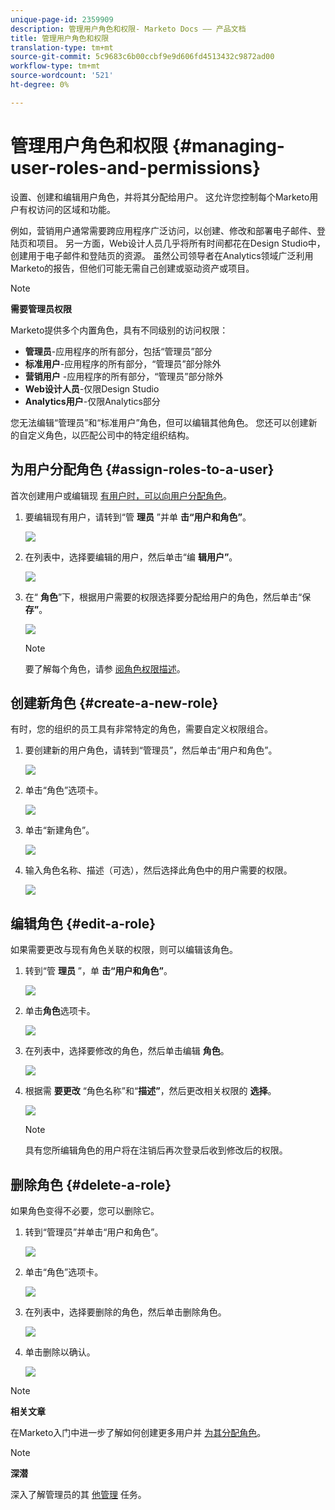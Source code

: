 ```yaml
---
unique-page-id: 2359909
description: 管理用户角色和权限- Marketo Docs —— 产品文档
title: 管理用户角色和权限
translation-type: tm+mt
source-git-commit: 5c9683c6b00ccbf9e9d606fd4513432c9872ad00
workflow-type: tm+mt
source-wordcount: '521'
ht-degree: 0%

---
```



# 管理用户角色和权限 {#managing-user-roles-and-permissions}

设置、创建和编辑用户角色，并将其分配给用户。 这允许您控制每个Marketo用户有权访问的区域和功能。

例如，营销用户通常需要跨应用程序广泛访问，以创建、修改和部署电子邮件、登陆页和项目。 另一方面，Web设计人员几乎将所有时间都花在Design Studio中，创建用于电子邮件和登陆页的资源。 虽然公司领导者在Analytics领域广泛利用Marketo的报告，但他们可能无需自己创建或驱动资产或项目。

>[!NOTE]
>
>**需要管理员权限**

Marketo提供多个内置角色，具有不同级别的访问权限：

* **管理员**-应用程序的所有部分，包括“管理员”部分
* **标准用户**-应用程序的所有部分，“管理员”部分除外
* **营销用户** -应用程序的所有部分，“管理员”部分除外
* **Web设计人员**-仅限Design Studio
* **Analytics用户**-仅限Analytics部分

您无法编辑“管理员”和“标准用户”角色，但可以编辑其他角色。 您还可以创建新的自定义角色，以匹配公司中的特定组织结构。

## 为用户分配角色 {#assign-roles-to-a-user}

首次创建用户或编辑现 [有用户时，可以向](http://docs.marketo.com/display/DOCS/Create%2C+Delete%2C+Edit+and+Change+a+User+Role)[用户分配角色](managing-marketo-users.md)。

1. 要编辑现有用户，请转到“管 **理员** ”并单 **击“用户和角色”**。

   ![](assets/image2014-9-9-18-3a7-3a32.png)

1. 在列表中，选择要编辑的用户，然后单击“编 **辑用户”**。

   ![](assets/image2014-9-9-18-3a7-3a42.png)

1. 在“ **角色**”下，根据用户需要的权限选择要分配给用户的角色，然后单击“保 **存”**。

   ![](assets/image2014-9-9-18-3a7-3a57.png)

   >[!NOTE]
   >
   >要了解每个角色，请参 [阅角色权限描述](managing-user-roles-and-permissions/descriptions-of-role-permissions.md)。

## 创建新角色 {#create-a-new-role}

有时，您的组织的员工具有非常特定的角色，需要自定义权限组合。

1. 要创建新的用户角色，请转到“管理员”，然后单击“用户和角色”。

   ![](assets/image2014-9-9-18-3a8-3a12.png)

1. 单击“角色”选项卡。

   ![](assets/image2014-9-9-18-3a8-3a22.png)

1. 单击“新建角色”。

   ![](assets/image2014-9-9-18-3a8-3a38.png)

1. 输入角色名称、描述（可选），然后选择此角色中的用户需要的权限。

   ![](assets/image2014-9-9-18-3a9-3a3.png)

## 编辑角色 {#edit-a-role}

如果需要更改与现有角色关联的权限，则可以编辑该角色。

1. 转到“管 **理员** ”，单 **击“用户和角色”**。

   ![](assets/image2014-9-9-18-3a9-3a15.png)

1. 单击**角色**选项卡。

   ![](assets/image2014-9-9-18-3a9-3a26.png)

1. 在列表中，选择要修改的角色，然后单击编辑 **角色**。

   ![](assets/image2014-9-9-18-3a9-3a40.png)

1. 根据需 **要更改** “角色名称”和“**描述”**，然后更改相关权限的 **选择**。

   ![](assets/image2014-9-9-18-3a10-3a3.png)

   >[!NOTE]
   >
   >具有您所编辑角色的用户将在注销后再次登录后收到修改后的权限。

## 删除角色 {#delete-a-role}

如果角色变得不必要，您可以删除它。

1. 转到“管理员”并单击“用户和角色”。

   ![](assets/image2014-9-9-18-3a10-3a15.png)

1. 单击“角色”选项卡。

   ![](assets/image2014-9-9-18-3a10-3a27.png)

1. 在列表中，选择要删除的角色，然后单击删除角色。

   ![](assets/image2014-9-9-18-3a10-3a39.png)

1. 单击删除以确认。

   ![](assets/image2014-9-9-18-3a10-3a50.png)

>[!NOTE]
>
>**相关文章**
>
>在Marketo入门中进一步了解如何创建更多用户并 [为其分配角色](../../../getting-started.md)。

>[!NOTE]
>
>**深潜**
>
>深入了解管理员的其 [他管理](http://docs.marketo.com/display/docs/administration) 任务。
